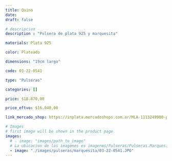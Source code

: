 ```yaml
---
title: Quina
date: 
draft: false

# descripcion
description : "Pulsera de plata 925 y marquesita"

materials: Plata 925

color: Plateado

dimensions: "19cm largo"

code: 03-22-0541

type: "Pulseras"

categories: []

price: $18.870,00

price_eftvo: $16.040,00

link_mercado_shop: https://inplata.mercadoshops.com.ar/MLA-1113249980-pulsera-de-plata-y-marquesitas-quina-florcitas-_JM

# Images
# first image will be shown in the product page
images:
  # - image: "images/path_to_image"
  # La ubicacion de las imagenes es imagenes/Pulseras/Pulseras.Marquesita/03-22-0541-quina
  - image: "./images/pulseras/marquesita/03-22-0541.JPG"
---
```

